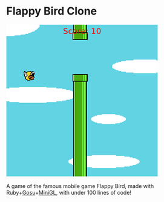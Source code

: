 # Flappy Bird Clone

![screenshot](screenshot.png)

A game of the famous mobile game Flappy Bird, made with Ruby+[Gosu](https://github.com/gosu/gosu)+[MiniGL](https://github.com/victords/minigl), with under 100 lines of code!
